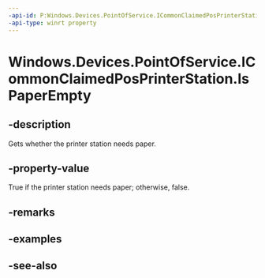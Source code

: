 ----api-id: P:Windows.Devices.PointOfService.ICommonClaimedPosPrinterStation.IsPaperEmpty
-api-type: winrt property
---<!-- Property syntaxpublic bool IsPaperEmpty { get; }--># Windows.Devices.PointOfService.ICommonClaimedPosPrinterStation.IsPaperEmpty## -descriptionGets whether the printer station needs paper.## -property-valueTrue if the printer station needs paper; otherwise, false.## -remarks## -examples## -see-also